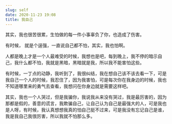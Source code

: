```yaml
---
slug: self
date: 2020-11-23 19:08
title: 我自己
---
```



其实，我也很苦很累，生怕做的每一件小事辜负了你，也造成了伤害。

有时候， 就是个逞强，一直说自己都不怕，其实，我也怕啊。

人都是晚上才是一个人最难受的时候，我想也是吧，每到晚上，我不停的暗示自己，我什么都不怕，我就是黑暗，黑暗就是我，所以我不能害怕这些。

有时候，一丁点的动静，我听到了，我很纠结，我在想自己该不该去看一下，可是我自己一个人的时候，我忍住了，因为我害怕，可是每次你在我身边的时候，我也不知道哪里来的勇气去查看，我想问在你身边就是需要这样吧。

其实，我也一个人哭过，但是我骗你，我说我从来没有哭过，我是最厉害的，因为那都是假的，善意的谎言，我欺骗自己，让自己认为自己是最强大的人，可是我也是人呀，有时候，我认真想想我真的怕自己挺不过来，可是我没有忘记自己是谁，我是我自己我很厉害，所以我就不怕那么多。 
